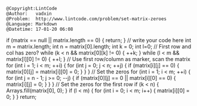```
@Copyright:LintCode
@Author:   vadxin
@Problem:  http://www.lintcode.com/problem/set-matrix-zeroes
@Language: Markdown
@Datetime: 17-01-20 06:08
```

if (matrix == null || matrix.length == 0) {
            return;
        }
        // write your code here
        int m = matrix.length;
        int n = matrix[0].length;
        int k = 0;
        int l=0;
        // First row and col has zero?
        while (k < n && matrix[0][k] != 0) {
            ++k;
        }
        while (l < m && matrix[l][0] != 0) {
            ++l;
        }
        // Use first row/column as marker, scan the matrix
        for (int i = 1; i < m; ++i) {
            for (int j = 0; j < n; ++j) {
                if (matrix[i][j] == 0) {
                    matrix[0][j] = matrix[i][0] = 0;
                }
            }
        }
        // Set the zeros
        for (int i = 1; i < m; ++i) {
            for (int j = n - 1; j >= 0; --j) {
                if (matrix[0][j] == 0 || matrix[i][0] == 0) {
                        matrix[i][j] = 0;
                }
            }
        }
        // Set the zeros for the first row
        if (k < n) {
            Arrays.fill(matrix[0], 0);
        }
        if (l < m) {
            for (int i = 0; i < m; i++) {
                matrix[i][0] = 0;
            }
        }
        return;
